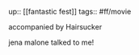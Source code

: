 ---
---
up:: [[fantastic fest]]
tags:: #ff/movie 

accompanied by Hairsucker

jena malone talked to me!